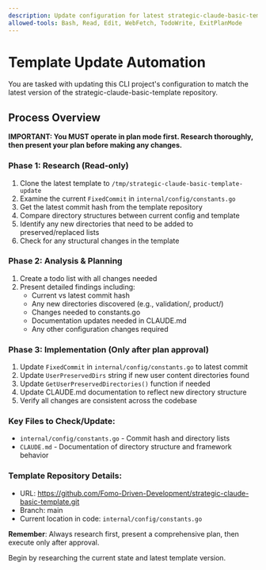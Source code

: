 ```yaml
---
description: Update configuration for latest strategic-claude-basic-template version
allowed-tools: Bash, Read, Edit, WebFetch, TodoWrite, ExitPlanMode
---
```


# Template Update Automation

You are tasked with updating this CLI project's configuration to match the latest version of the strategic-claude-basic-template repository.

## Process Overview

**IMPORTANT: You MUST operate in plan mode first. Research thoroughly, then present your plan before making any changes.**

### Phase 1: Research (Read-only)
1. Clone the latest template to `/tmp/strategic-claude-basic-template-update`
2. Examine the current `FixedCommit` in `internal/config/constants.go`
3. Get the latest commit hash from the template repository
4. Compare directory structures between current config and template
5. Identify any new directories that need to be added to preserved/replaced lists
6. Check for any structural changes in the template

### Phase 2: Analysis & Planning
1. Create a todo list with all changes needed
2. Present detailed findings including:
   - Current vs latest commit hash
   - Any new directories discovered (e.g., validation/, product/)
   - Changes needed to constants.go
   - Documentation updates needed in CLAUDE.md
   - Any other configuration changes required

### Phase 3: Implementation (Only after plan approval)
1. Update `FixedCommit` in `internal/config/constants.go` to latest commit
2. Update `UserPreservedDirs` string if new user content directories found
3. Update `GetUserPreservedDirectories()` function if needed
4. Update CLAUDE.md documentation to reflect new directory structure
5. Verify all changes are consistent across the codebase

### Key Files to Check/Update:
- `internal/config/constants.go` - Commit hash and directory lists
- `CLAUDE.md` - Documentation of directory structure and framework behavior

### Template Repository Details:
- URL: https://github.com/Fomo-Driven-Development/strategic-claude-basic-template.git
- Branch: main
- Current location in code: `internal/config/constants.go`

**Remember**: Always research first, present a comprehensive plan, then execute only after approval.

Begin by researching the current state and latest template version.
